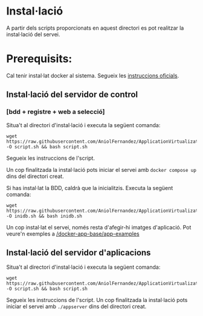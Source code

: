 # Instal·lació
A partir dels scripts proporcionats en aquest directori es pot realitzar la instal·lació del servei.

# Prerequisits:
Cal tenir instal·lat docker al sistema. Segueix les [instruccions oficials](https://docs.docker.com/engine/install/ubuntu/).

## Instal·lació del servidor de control
### [bdd + registre + web a selecció]
Situa't al directori d'instal·lació i executa la següent comanda:
```
wget https://raw.githubusercontent.com/AniolFernandez/ApplicationVirtualization/main/install/install_webserver.sh -O script.sh && bash script.sh
```
Segueix les instruccions de l'script.

Un cop finalitzada la instal·lació pots iniciar el servei amb `docker compose up` dins del directori creat.

Si has instal·lat la BDD, caldrà que la inicialitzis. Executa la següent comanda:
```
wget https://raw.githubusercontent.com/AniolFernandez/ApplicationVirtualization/main/install/inidb.sh -O inidb.sh && bash inidb.sh
```

Un cop instal·lat el servei, només resta d'afegir-hi imatges d'aplicació. Pot veure'n exemples a [/docker-app-base/app-examples](/docker-app-base/app-examples)
## Instal·lació del servidor d'aplicacions
Situa't al directori d'instal·lació i executa la següent comanda:

```
wget https://raw.githubusercontent.com/AniolFernandez/ApplicationVirtualization/main/install/install_appserver.sh -O script.sh && bash script.sh
```

Segueix les instruccions de l'script.
Un cop finalitzada la instal·lació pots iniciar el servei amb `./appserver` dins del directori creat.

